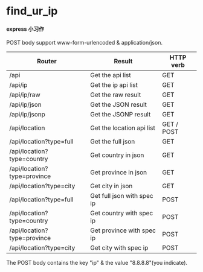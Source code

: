 # find_ur_ip

#### express 小习作

POST body support www-form-urlencoded & application/json.

Router                         | Result                     | HTTP verb
------------------------------ | -------------------------- | -----------
/api                           | Get the api list           | GET
/api/ip                        | Get the ip api list        | GET
/api/ip/raw                    | Get the raw result         | GET
/api/ip/json                   | Get the JSON result        | GET
/api/ip/jsonp                  | Get the JSONP result       | GET
/api/location                  | Get the location api list  | GET / POST
/api/location?type=full        | Get the full json          | GET
/api/location?type=country     | Get country in json        | GET
/api/location?type=province    | Get province in json       | GET
/api/location?type=city        | Get city in json           | GET
/api/location?type=full        | Get full json with spec ip | POST
/api/location?type=country     | Get country with spec ip   | POST
/api/location?type=province    | Get province with spec ip  | POST
/api/location?type=city        | Get city with spec ip      | POST

The POST body contains the key "ip" & the value "8.8.8.8"(you indicate).
